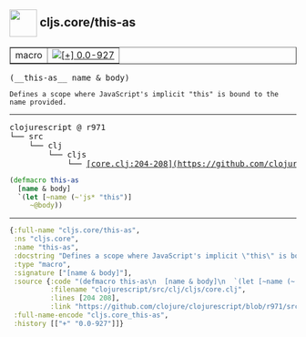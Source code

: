 ## <img width="48px" valign="middle" src="http://i.imgur.com/Hi20huC.png"> cljs.core/this-as

 <table border="1">
<tr>
<td>macro</td>
<td><a href="https://github.com/cljsinfo/api-refs/tree/0.0-927"><img valign="middle" alt="[+] 0.0-927" src="https://img.shields.io/badge/+-0.0--927-lightgrey.svg"></a> </td>
</tr>
</table>

 <samp>
(__this-as__ name & body)<br>
</samp>

```
Defines a scope where JavaScript's implicit "this" is bound to the name provided.
```

---

 <pre>
clojurescript @ r971
└── src
    └── clj
        └── cljs
            └── <ins>[core.clj:204-208](https://github.com/clojure/clojurescript/blob/r971/src/clj/cljs/core.clj#L204-L208)</ins>
</pre>

```clj
(defmacro this-as
  [name & body]
  `(let [~name (~'js* "this")]
     ~@body))
```


---

```clj
{:full-name "cljs.core/this-as",
 :ns "cljs.core",
 :name "this-as",
 :docstring "Defines a scope where JavaScript's implicit \"this\" is bound to the name provided.",
 :type "macro",
 :signature ["[name & body]"],
 :source {:code "(defmacro this-as\n  [name & body]\n  `(let [~name (~'js* \"this\")]\n     ~@body))",
          :filename "clojurescript/src/clj/cljs/core.clj",
          :lines [204 208],
          :link "https://github.com/clojure/clojurescript/blob/r971/src/clj/cljs/core.clj#L204-L208"},
 :full-name-encode "cljs.core_this-as",
 :history [["+" "0.0-927"]]}

```
